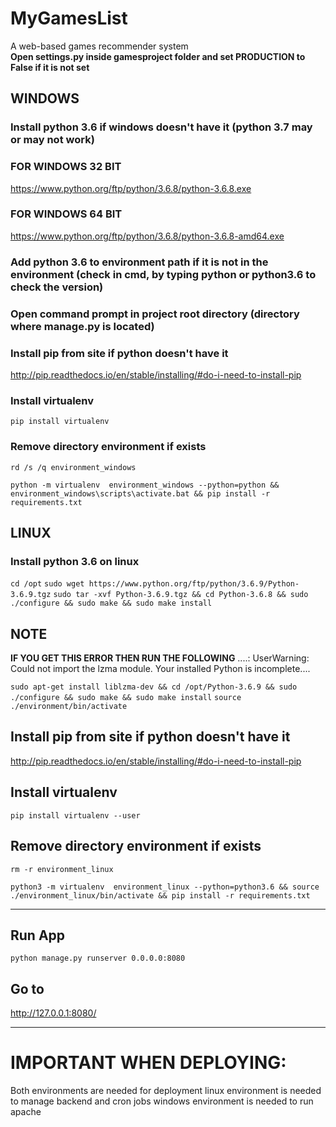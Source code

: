 # MyGamesList
A web-based games recommender system
<br>
**Open settings.py inside gamesproject folder and set PRODUCTION to False if it is not set**

## WINDOWS

### Install python 3.6 if windows doesn't have it (python 3.7 may or may not work)

### FOR WINDOWS 32 BIT
https://www.python.org/ftp/python/3.6.8/python-3.6.8.exe

### FOR WINDOWS 64 BIT
https://www.python.org/ftp/python/3.6.8/python-3.6.8-amd64.exe



### Add python 3.6 to environment path if it is not in the environment (check in cmd, by typing python or python3.6 to check the version)

### Open command prompt in project root directory (directory where manage.py is located)

### Install pip from site if python doesn't have it
http://pip.readthedocs.io/en/stable/installing/#do-i-need-to-install-pip

### Install virtualenv
`pip install virtualenv`

### Remove directory environment if exists
`rd /s /q environment_windows`

`python -m virtualenv  environment_windows --python=python && environment_windows\scripts\activate.bat && pip install -r requirements.txt`



## LINUX

### Install python 3.6 on linux
`cd /opt`
`sudo wget https://www.python.org/ftp/python/3.6.9/Python-3.6.9.tgz`
`sudo tar -xvf Python-3.6.9.tgz && cd Python-3.6.8 && sudo ./configure && sudo make && sudo make install`

## NOTE
**IF YOU GET THIS ERROR THEN RUN THE FOLLOWING**
....: UserWarning: Could not import the lzma module. Your installed Python is incomplete....

`sudo apt-get install liblzma-dev && cd /opt/Python-3.6.9 && sudo ./configure && sudo make && sudo make install`
`source ./environment/bin/activate`

## Install pip from site if python doesn't have it
http://pip.readthedocs.io/en/stable/installing/#do-i-need-to-install-pip

## Install virtualenv
`pip install virtualenv --user`

## Remove directory environment if exists
`rm -r environment_linux`


`python3 -m virtualenv  environment_linux --python=python3.6 && source ./environment_linux/bin/activate && pip install -r requirements.txt`


--------------------------------------------------------------------------------------------------------------

## Run App
`python manage.py runserver 0.0.0.0:8080`

## Go to 
http://127.0.0.1:8080/



-------------------------------------------------------
# IMPORTANT WHEN DEPLOYING:
Both environments are needed for deployment
linux environment is needed to manage backend and cron jobs 
windows environment is needed to run apache
